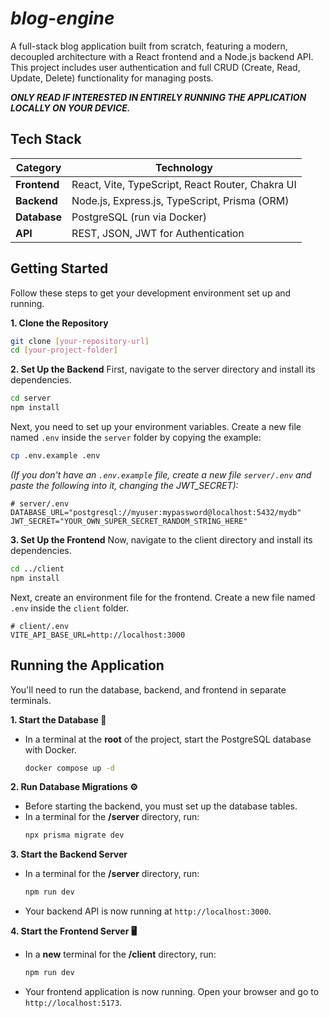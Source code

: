 
# _blog-engine_

A full-stack blog application built from scratch, featuring a modern, decoupled architecture with a React frontend and a Node.js backend API. This project includes user authentication and full CRUD (Create, Read, Update, Delete) functionality for managing posts.

_**ONLY READ IF INTERESTED IN ENTIRELY RUNNING THE APPLICATION LOCALLY ON YOUR DEVICE.**_

## Tech Stack

| Category      | Technology                                    |
|---------------|-----------------------------------------------|
| **Frontend** | React, Vite, TypeScript, React Router, Chakra UI |
| **Backend** | Node.js, Express.js, TypeScript, Prisma (ORM) |
| **Database** | PostgreSQL (run via Docker)                   |
| **API** | REST, JSON, JWT for Authentication            |


## Getting Started

Follow these steps to get your development environment set up and running.

**1. Clone the Repository**

```bash
git clone [your-repository-url]
cd [your-project-folder]
```

**2. Set Up the Backend**
First, navigate to the server directory and install its dependencies.

```bash
cd server
npm install
```

Next, you need to set up your environment variables. Create a new file named `.env` inside the `server` folder by copying the example:

```bash
cp .env.example .env
```

*(If you don't have an `.env.example` file, create a new file `server/.env` and paste the following into it, changing the JWT\_SECRET):*

```env
# server/.env
DATABASE_URL="postgresql://myuser:mypassword@localhost:5432/mydb"
JWT_SECRET="YOUR_OWN_SUPER_SECRET_RANDOM_STRING_HERE"
```

**3. Set Up the Frontend**
Now, navigate to the client directory and install its dependencies.

```bash
cd ../client
npm install
```

Next, create an environment file for the frontend. Create a new file named `.env` inside the `client` folder.

```env
# client/.env
VITE_API_BASE_URL=http://localhost:3000
```

## Running the Application

You'll need to run the database, backend, and frontend in separate terminals.

**1. Start the Database 💾**

  * In a terminal at the **root** of the project, start the PostgreSQL database with Docker.
    ```bash
    docker compose up -d
    ```

**2. Run Database Migrations ⚙️**

  * Before starting the backend, you must set up the database tables.
  * In a terminal for the **/server** directory, run:
    ```bash
    npx prisma migrate dev
    ```

**3. Start the Backend Server**

  * In a terminal for the **/server** directory, run:
    ```bash
    npm run dev
    ```
  * Your backend API is now running at `http://localhost:3000`.

**4. Start the Frontend Server 🖥️**

  * In a **new** terminal for the **/client** directory, run:
    ```bash
    npm run dev
    ```
  * Your frontend application is now running. Open your browser and go to `http://localhost:5173`.